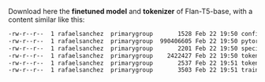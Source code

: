 Download here the **finetuned model** and **tokenizer** of Flan-T5-base, with a content similar like this:
```sh
-rw-r--r--  1 rafaelsanchez  primarygroup       1528 Feb 22 19:50 config.json
-rw-r--r--  1 rafaelsanchez  primarygroup  990406605 Feb 22 19:50 pytorch_model.bin
-rw-r--r--  1 rafaelsanchez  primarygroup       2201 Feb 22 19:50 special_tokens_map.json
-rw-r--r--  1 rafaelsanchez  primarygroup    2422427 Feb 22 19:50 tokenizer.json
-rw-r--r--  1 rafaelsanchez  primarygroup       2537 Feb 22 19:51 tokenizer_config.json
-rw-r--r--  1 rafaelsanchez  primarygroup       3503 Feb 22 19:51 training_args.bin
```